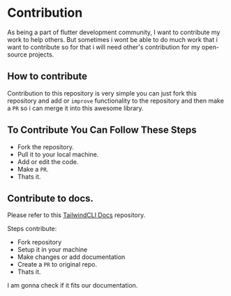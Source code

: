 # Contribution

As being a part of flutter development community, I want to contribute my work to help others. But sometimes i wont be able to do much work that i want to contribute so for that i will need other's contribution for my open-source projects.

## How to contribute

Contribution to this repository is very simple you can just fork this repository and add or `improve` functionality to the repository and then make a `PR` so i can merge it into this awesome library.

## To Contribute You Can Follow These Steps

- Fork the repository.
- Pull it to your local machine.
- Add or edit the code.
- Make a `PR`.
- Thats it.

## Contribute to docs.

Please refer to this [TailwindCLI Docs](https://github.com/thedevsbuddy/tailwind-cli-docs) repository.

Steps contribute:
- Fork repository
- Setup it in your machine
- Make changes or add documentation
- Create a `PR` to original repo.
- Thats it.

I am gonna check if it fits our documentation.
